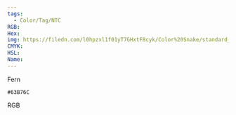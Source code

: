 ```yaml
---
tags:
  - Color/Tag/NTC
RGB:
Hex:
img: https://filedn.com/l0hpzxl1f01yT7GHxtF8cyk/Color%20Snake/standard_csv_to_svg/63B76C.svg
CMYK:
HSL:
Name:
---
```

Fern
```palette
#63B76C
```
RGB
